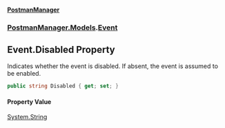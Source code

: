 #### [PostmanManager](PostmanManager.md 'PostmanManager')
### [PostmanManager.Models](PostmanManager.md#PostmanManager.Models 'PostmanManager.Models').[Event](PostmanManager.md#PostmanManager.Models.Event 'PostmanManager.Models.Event')

## Event.Disabled Property

Indicates whether the event is disabled. If absent, the event is assumed to be enabled.

```csharp
public string Disabled { get; set; }
```

#### Property Value
[System.String](https://docs.microsoft.com/en-us/dotnet/api/System.String 'System.String')